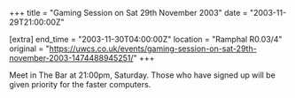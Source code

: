 +++
title = "Gaming Session on Sat 29th November 2003"
date = "2003-11-29T21:00:00Z"

[extra]
end_time = "2003-11-30T04:00:00Z"
location = "Ramphal R0.03/4"
original = "https://uwcs.co.uk/events/gaming-session-on-sat-29th-november-2003-1474488945251/"
+++

Meet in The Bar at 21:00pm, Saturday. Those who have signed up will be given priority for the faster computers.

